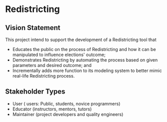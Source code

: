 # Redistricting

## Vision Statement

This project intend to support the development of a Redistricting tool that
- Educates the public on the process of Redistricting and how it can be manipulated to influence elections' outcome;
- Demonstrates Redistricting by automating the process based on given parameters and desired outcome; and
- Incrementally adds more function to its modeling system to better mimic real-life Redistricting process.


## Stakeholder Types

*   User ( users: Public, students, novice programmers)
*   Educator (instructors, mentors, tutors)
*   Maintainer (project developers and quality engineers)   
